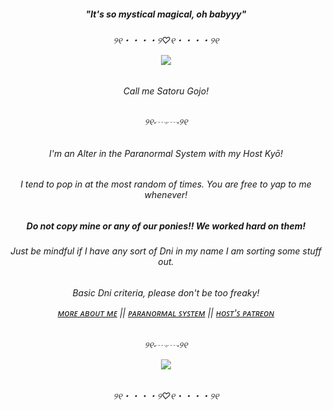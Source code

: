 <h5 align="center">"It's so mystical magical, oh babyyy"
<h6 align="center">୨୧・・・・୨♡୧・・・・୨୧

  
<p align="center">
  <img src="https://gifdb.com/images/high/gojo-satoru-jujutsu-kaisen-protagonist-ltw7vb9t7qr2qspz.webp" />
</p>
<h6 align="center">Call me Satoru Gojo!
<h6 align="center">୨୧⋅┈∘┈⋅୨୧
<h6 align="center">I'm an Alter in the Paranormal System with my Host Kyō!
<h6 align="center">I tend to pop in at the most random of times. You are free to yap to me whenever!
<h5 align="center">Do not copy mine or any of our ponies!! We worked hard on them!
<h6 align="center">Just be mindful if I have any sort of Dni in my name I am sorting some stuff out.


<h6 align="center">Basic Dni criteria, please don't be too freaky!
  
[ᴍᴏʀᴇ ᴀʙᴏᴜᴛ ᴍᴇ](https://pluralkit.xyz/m/kayxwu) || [ᴘᴀʀᴀɴᴏʀᴍᴀʟ ꜱʏꜱᴛᴇᴍ](https://pluralkit.xyz/s/azvjwp) || [ʜᴏꜱᴛ'ꜱ ᴘᴀᴛʀᴇᴏɴ](https://www.patreon.com/c/KyoSato)
<h6 align="center">୨୧⋅┈∘┈⋅୨୧

<p align="center">
  <img src="https://media1.tenor.com/m/FjdU2XpF4T8AAAAC/ocean-reef.gif" />
</p>
<h6 align="center">୨୧・・・・୨♡୧・・・・୨୧
<!--
**SweetssAddict/SweetssAddict** is a ✨ _special_ ✨ repository because its `README.md` (this file) appears on your GitHub profile.

Here are some ideas to get you started:

- 🔭 I’m currently working on ...
- 🌱 I’m currently learning ...
- 👯 I’m looking to collaborate on ...
- 🤔 I’m looking for help with ...
- 💬 Ask me about ...
- 📫 How to reach me: ...
- 😄 Pronouns: ...
- ⚡ Fun fact: ...
-->
